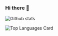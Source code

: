 ### Hi there 👋

<!--
**fatihsahin3/fatihsahin3** is a ✨ _special_ ✨ repository because its `README.md` (this file) appears on your GitHub profile.

Here are some ideas to get you started:

- 🔭 I’m currently working on ...
- 🌱 I’m currently learning ...
- 👯 I’m looking to collaborate on ...
- 🤔 I’m looking for help with ...
- 💬 Ask me about ...
- 📫 How to reach me: ...
- 😄 Pronouns: ...
- ⚡ Fun fact: ...
-->

![Github stats](https://github-readme-stats.vercel.app/api?username=fatihsahin3&theme=highcontrast&show_icons=true&count_private=true&theme=default)

![Top Languages Card](https://github-readme-stats.vercel.app/api/top-langs/?username=fatihsahin3&layout=compact)
